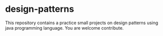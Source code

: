 # design-patterns

This repository contains a practice small projects on design patterns using java programming language.
You are welcome contribute.
